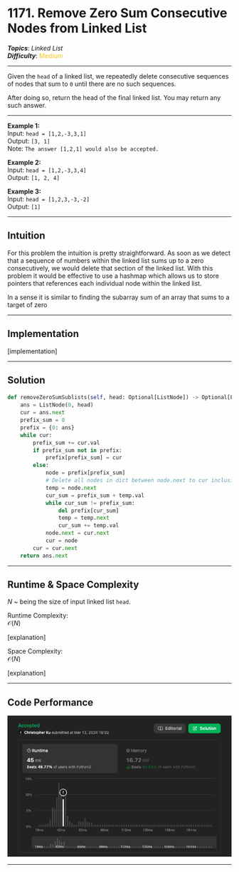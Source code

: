 # 1171. Remove Zero Sum Consecutive Nodes from Linked List
***Topics***: *Linked List*  
***Difficulty***: <span style="color: #fac31d;">Medium</span>
<!-- green: #46c6c2, yellow: #fac31d, red: #f8615c-->
---
Given the `head` of a linked list, we repeatedly delete consecutive sequences of nodes that sum to `0` until there are no such sequences.

After doing so, return the head of the final linked list.  You may return any such answer.

---
**Example 1:**  
Input: `head = [1,2,-3,3,1]`  
Output: `[3, 1]`  
Note: `The answer [1,2,1] would also be accepted.`  

**Example 2:**   
Input: `head = [1,2,-3,3,4]`  
Output: `[1, 2, 4]`    

**Example 3:**   
Input: `head = [1,2,3,-3,-2]`  
Output: `[1]`    

---
## Intuition
For this problem the intuition is pretty straightforward. As soon as we detect that a sequence of numbers within
the linked list sums up to a zero consecutively, we would delete that section of the linked list. With
this problem it would be effective to use a hashmap which allows us to store pointers that references
each individual node within the linked list.

In a sense it is similar to finding the subarray sum of an array that sums to a 
target of zero 

---
## Implementation
[implementation]

---
## Solution
```python
def removeZeroSumSublists(self, head: Optional[ListNode]) -> Optional[ListNode]:
    ans = ListNode(0, head)
    cur = ans.next
    prefix_sum = 0
    prefix = {0: ans}
    while cur:
        prefix_sum += cur.val
        if prefix_sum not in prefix:
            prefix[prefix_sum] = cur
        else:
            node = prefix[prefix_sum]
            # Delete all nodes in dict between node.next to cur inclusive
            temp = node.next
            cur_sum = prefix_sum + temp.val
            while cur_sum != prefix_sum:
                del prefix[cur_sum]
                temp = temp.next
                cur_sum += temp.val
            node.next = cur.next
            cur = node
        cur = cur.next
    return ans.next
```
---
## Runtime & Space Complexity
$N$ ~ being the size of input linked list `head`.  

Runtime Complexity:  
$\mathcal{O}(N)$

[explanation]

Space Complexity:  
$\mathcal{O}(N)$

[explanation]

---
## Code Performance
![[lc number] code performance](../../resources/code-performances/lc-1171.png)

---